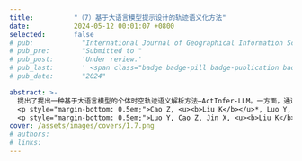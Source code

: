 ```yaml
---
title:          "（7）基于大语言模型提示设计的轨迹语义化方法"
date:           2024-05-12 00:01:07 +0800
selected:       false
# pub:            "International Journal of Geographical Information Science (IJGIS)"
# pub_pre:        "Submitted to "
# pub_post:       'Under review.'
# pub_last:       ' <span class="badge badge-pill badge-publication badge-success">Spotlight</span>'
# pub_date:       "2024"

abstract: >-
  提出了提出一种基于大语言模型的个体时空轨迹语义解析方法—ActInfer-LLM。一方面，通过提出基于POI的区域关键地理特征识别方法，有效辅助了LLM理解时空轨迹并推理其活动语义；另一方面，通过提出针对性的LLM提示设计方案，实现了以零样本学习方式为时空轨迹赋予语义信息。
  <p style="margin-bottom: 0.5em;">Cao Z, <u><b>Liu K</b></u>*, Luo Y, Yin L, Chen Z. ActInfer-LLM: Inferring Activity Semantics from Raw Trajectories Through Geographic-Information Enhanced LLM Agents [J]. International Journal of Digital Earth, 2024.（中科院一区SCI，审稿中）</p>
  <p style="margin-bottom: 0.5em;">Luo Y, Cao Z, Jin X, <u><b>Liu K</b></u>*, Yin L*. Deciphering Human Mobility: Inferring Semantics of Trajectories with Large Language Models[C]. 2024 25th IEEE International Conference on Mobile Data Management (MDM), Brussels, Belgium, 2024: 289-294. （CCF-C类会议；EI收录）<a href='https://ieeexplore.ieee.org/stamp/stamp.jsp?arnumber=10591679' target='_blank'>[paper]</a></p>
cover: /assets/images/covers/1.7.png
# authors:
# links:
---
```

